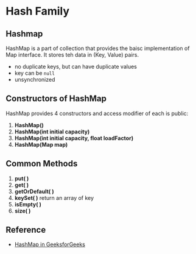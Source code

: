 # Hash Family

## Hashmap

HashMap is a part of collection that provides the baisc implementation of Map interface. It stores teh data in (Key, Value)
pairs.
- no duplicate keys, but can have duplicate values
- key can be `null`
- unsynchronized

## Constructors of HashMap

HashMap provides 4 constructors and access modifier of each is public:
1. **HashMap()** 
2. **HashMap(int initial capacity)**
3. **HashMap(int initial capacity, float loadFactor)**
4. **HashMap(Map map)**

## Common Methods
1. **put( )**
2. **get( )**
3. **getOrDefault( )**
4. **keySet( )**  return an array of key
5. **isEmpty( )**
6. **size( )**

## Reference
- [HashMap in GeeksforGeeks](https://www.geeksforgeeks.org/java-util-hashmap-in-java/)
